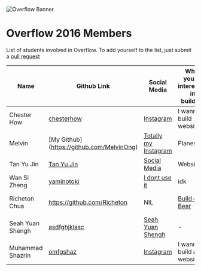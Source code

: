 ![Overflow Banner](http://i.imgur.com/Eg3sEg5.png)
# Overflow 2016 Members

List of students involved in Overflow.
To add yourself to the list, just submit a [pull request](https://github.com/np-overflow/2016/pulls)

| Name | Github Link | Social Media | What you're interested in building | Personal Page |
| ---- | ----------- | ------------ | ---------------------------------- | ------------- |
| Chester How | [chesterhow](https://github.com/chesterhow) | [Instagram](https://www.instagram.com/itsnotchester/) | I wanna build websites |
| Melvin | [My Github] (https://github.com/MelvinOng) | [Totally my Instagram](https://www.instagram.com/itsnotchester/)| Planes | [My Personal Page ](https://www.google.com.sg/)|
| Tan Yu Jin | [Tan Yu Jin](https://github.com/cocogatling) | [Social Media]() | Websites |
| Wan Si Zheng | [yaminotoki](https://github.com/yaminotoki) | [I dont use it](http://instagram.com/w.sizheng) | idk | NIL |
| Richeton Chua | https://github.com/Richeton | NIL | [Build-a-Bear](http://buildabear.com.sg/) | [My Personal Page](https://github.com/np-overflow/2016)
| Seah Yuan Shengh | [asdfghjklasc](https://github.com/asdfghjklasc) | [Seah Yuan Shengh](facebook.com/fsplayer) | - | - | 
| Muhammad Shazrin | [omfgshaz](https://github.com/omfgshaz) | [Instagram](http://instagram.com/omfgshaz) | I wanna build a website | |
